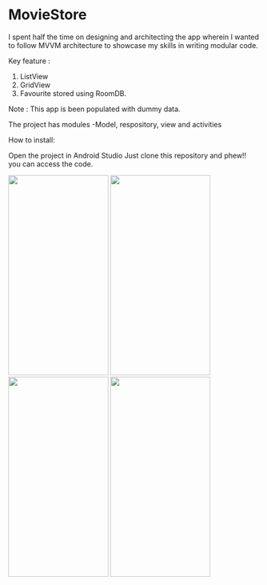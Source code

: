 # MovieStore

I spent half the time on designing and architecting the app wherein I wanted to follow MVVM architecture to showcase my skills in writing modular code.

Key feature :
1. ListView
2. GridView
3. Favourite  stored using RoomDB.

Note : This app is been populated with dummy data.


The project has modules -Model, respository, view and activities



How to install:

Open the project in Android Studio
Just clone this repository and phew!! you can access the code.



<img src="https://user-images.githubusercontent.com/54271032/115827460-ec4cc280-a429-11eb-869e-2252024b5806.jpeg" data-canonical-src="https://user-images.githubusercontent.com/54271032/115827460-ec4cc280-a429-11eb-869e-2252024b5806.jpeg" width="200" height="400" /> <img src="https://user-images.githubusercontent.com/54271032/115827474-ef47b300-a429-11eb-9fc4-16d2d3167750.jpeg" data-canonical-src="https://user-images.githubusercontent.com/54271032/115827474-ef47b300-a429-11eb-9fc4-16d2d3167750.jpeg" width="200" height="400" />  <img src="https://user-images.githubusercontent.com/54271032/115827482-f1aa0d00-a429-11eb-9b45-78506e7f179a.jpeg" data-canonical-src="https://user-images.githubusercontent.com/54271032/115827482-f1aa0d00-a429-11eb-9b45-78506e7f179a.jpeg" width="200" height="400" /> <img src="https://user-images.githubusercontent.com/54271032/115827487-f4a4fd80-a429-11eb-8a0b-76befe46faa5.jpeg" data-canonical-src="https://user-images.githubusercontent.com/54271032/115827487-f4a4fd80-a429-11eb-8a0b-76befe46faa5.jpeg" width="200" height="400" />

